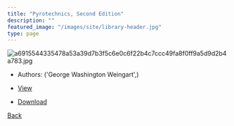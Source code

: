 ```yaml
---
title: "Pyrotechnics, Second Edition"
description: ""
featured_image: "/images/site/library-header.jpg"
type: page
---
```


![a6915544335478a53a39d7b3f5c6e0c6f22b4c7ccc49fa8f0ff9a5d9d2b4a783.jpg](https://drive.google.com/uc?export=view&id=1qqoK8netsKkMv9cXy-4hK3OrDpqa1ndW)
* Authors: ('George Washington Weingart',)
* [View](https://drive.google.com/uc?export=view&id=1U3PPFEaSmDDiIcZkVtdpkLSQIbJ7NlIz)

* [Download](https://drive.google.com/uc?export=download&id=1U3PPFEaSmDDiIcZkVtdpkLSQIbJ7NlIz)

[Back](http://localhost:1313/library/ebooks/
)